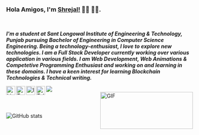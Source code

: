 ### Hola Amigos, I'm [Shrejal!](https://github.com/shrejal99) 👋🏻 👩‍💻.
<br>

***I'm a student at Sant Longowal Institute of Engineering & Technology, Punjab pursuing Bachelor of Engineering in Computer Science Engineering. Being a technology-enthusiast, I love to explore new technologies. I am a Full Stack Developer currently working over various application in various fields.
I am Web Development, Web Animations & Competetive Programming Enthusiast and working on and learning in these domains.
I have a keen interest for learning Blockchain Technologies & Technical writing.***
<br/>

<a href="https://www.linkedin.com/in/shrejal-singh-8026a816b/">
  <img align="left" alt="Linkedin" width="24px" src="https://cdn.jsdelivr.net/npm/simple-icons@v3/icons/linkedin.svg" />
</a>
<a href="https://twitter.com/ShrejalSingh_">
  <img align="left" alt="Twitter" width="24px" src="https://cdn.jsdelivr.net/npm/simple-icons@3.9.0/icons/twitter.svg" />
</a>
<a href="https://www.instagram.com/_shrejal.singh_/">
  <img align="left" alt="Instagram" width="24px" src="https://cdn.jsdelivr.net/npm/simple-icons@v3/icons/instagram.svg" />
</a>
<a href="https://t.me/@ShrejalS">
  <img align="left" alt="Telegram" width="24px" src="https://cdn.jsdelivr.net/npm/simple-icons@v3/icons/telegram.svg" />
</a>

![](https://visitor-badge.glitch.me/badge?page_id=shrejal99.shrejal99)
<br />
<img align="right" height="100px" width="250px" alt="GIF" src="https://camo.githubusercontent.com/6607041227d81f650340ff070cc2843518acad359b57e5bb054a9fb7127aa041/68747470733a2f2f63646e2e6472696262626c652e636f6d2f75736572732f323634363432332f73637265656e73686f74732f353530373139362f636f6d70757465722e676966" />
<br />
<h1 align='center'></h1>

![GitHub stats](https://github-readme-stats.vercel.app/api?username=shrejal99&show_icons=true&theme=moltack)  

